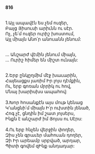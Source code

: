 **816**

\
1.Այլ ապավէն ես չեմ ուզեր,\
Բայց Յիսուսի արիւնն ու սէր.\
Ոչ, չե՛մ ուզեր ուրիշ խոստում,\
Այլ միայն Անո՛ր անուանն յենում:

\
 ... Անշարժ վէմին յենում միայն,\
 ... Ուրիշ հիմեր են միշտ ունայն:

\
2.Երբ ընկըղմիմ մէջ խաւարին,\
Հայեացքս յառիմ Իր լոյս դէմքին,\
Ու, երբ գոռան մրրիկ ու հով,\
Մնայ խարիսխս ապահով:\
\
3.Խոր հոսանքէն այս մութ կենաց\
Կ’անցնի՛մ միայն Ի՛ր ուխտին յենած,\
Հոգ չէ, ցնդին իմ շատ յոյսերս,\
Ինքն է անշարժ իմ Յոյսս ու Սէրս:\
\
4.Ու երբ հնչեն վերջին փողեր,\
Զիս չեն գրաւեր մահուան դողեր,\
Զի Իր արեամբ սրբված, արդար,\
Պիտի գովեմ զԻնք անդադար:
